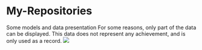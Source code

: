 # My-Repositories
Some models and data presentation
For some reasons, only part of the data can be displayed. This data does not represent any achievement, and is only used as a record.
![]("./Pictures/2.jpg")
